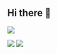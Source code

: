 ## Hi there 👋

![](http://github-profile-summary-cards.vercel.app/api/cards/profile-details?username=ifoudil&theme=aura) 



![](http://github-profile-summary-cards.vercel.app/api/cards/repos-per-language?username=ifoudil&theme=aura) ![](http://github-profile-summary-cards.vercel.app/api/cards/productive-time?username=ifoudil&theme=aura&utcOffset=8) 



